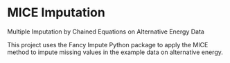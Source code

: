 # MICE Imputation
 Multiple Imputation by Chained Equations on Alternative Energy Data

 This project uses the Fancy Impute Python package to apply the MICE method to impute missing values in the example data on alternative energy.
